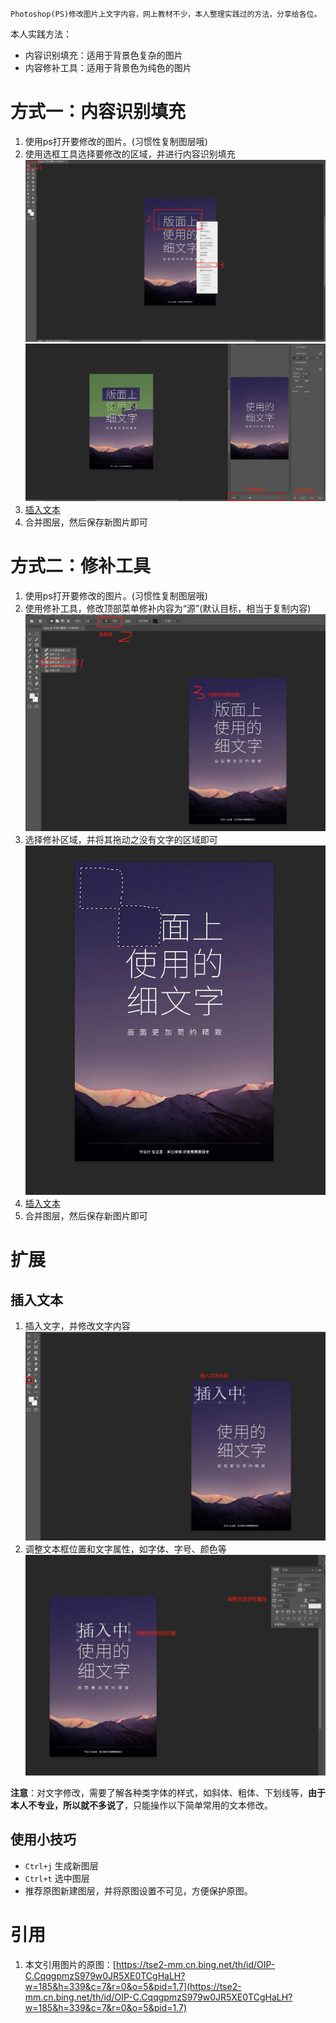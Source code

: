     Photoshop(PS)修改图片上文字内容，网上教材不少，本人整理实践过的方法，分享给各位。

本人实践方法：
* 内容识别填充：适用于背景色复杂的图片
* 内容修补工具：适用于背景色为纯色的图片

# 方式一：内容识别填充
1. 使用ps打开要修改的图片。(习惯性复制图层哦)
2. 使用选框工具选择要修改的区域，并进行内容识别填充
![内容选择](ps_modify_word_content_type_one_select.png)
![内容识别](ps_modify_word_content_type_one_select_confirm.png)
3. [插入文本](#插入文本)
4. 合并图层，然后保存新图片即可

# 方式二：修补工具
1. 使用ps打开要修改的图片。(习惯性复制图层哦)
2. 使用修补工具，修改顶部菜单修补内容为“源”(默认目标，相当于复制内容)
![内容选择](ps_modify_word_content_type_two_select.png)
3. 选择修补区域，并将其拖动之没有文字的区域即可
![内容选择](ps_modify_word_content_type_two_remove.png)
4. [插入文本](#插入文本)
5. 合并图层，然后保存新图片即可

# 扩展
## 插入文本
1. 插入文字，并修改文字内容
![插入文字](ps_modify_word_content_insert_text.png)
2. 调整文本框位置和文字属性，如字体、字号、颜色等
![调整文字](ps_modify_word_content_adjust_text.png)

**注意**：对文字修改，需要了解各种类字体的样式，如斜体、粗体、下划线等，**由于本人不专业，所以就不多说了**，只能操作以下简单常用的文本修改。

## 使用小技巧
* `Ctrl+j` 生成新图层
* `Ctrl+t` 选中图层
* 推荐原图新建图层，并将原图设置不可见，方便保护原图。


# 引用
1. 本文引用图片的原图：[https://tse2-mm.cn.bing.net/th/id/OIP-C.CqqgpmzS979w0JR5XE0TCgHaLH?w=185&h=339&c=7&r=0&o=5&pid=1.7](https://tse2-mm.cn.bing.net/th/id/OIP-C.CqqgpmzS979w0JR5XE0TCgHaLH?w=185&h=339&c=7&r=0&o=5&pid=1.7)